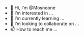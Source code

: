 - 👋 Hi, I’m @Mosnoone
- 👀 I’m interested in ...
- 🌱 I’m currently learning ...
- 💞️ I’m looking to collaborate on ...
- 📫 How to reach me ...

<!---
Mosnoone/Mosnoone is a ✨ special ✨ repository because its `README.md` (this file) appears on your GitHub profile.
You can click the Preview link to take a look at your changes.
--->
